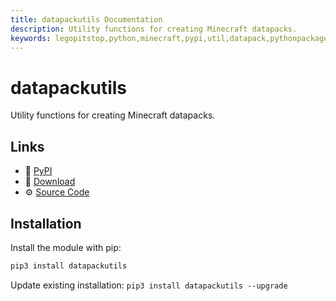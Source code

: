 ```yaml
---
title: datapackutils Documentation
description: Utility functions for creating Minecraft datapacks.
keywords: legopitstop,python,minecraft,pypi,util,datapack,pythonpackage
---
```


# datapackutils

Utility functions for creating Minecraft datapacks.

## Links

- :pie: [PyPI](https://pypi.org/project/datapackutils)
- :file_folder: [Download](https://github.com/legopitstop/datapackutils/releases)
- :gear: [Source Code](https://github.com/legopitstop/datapackutils)

## Installation

Install the module with pip:

```bat
pip3 install datapackutils
```

Update existing installation: `pip3 install datapackutils --upgrade`
